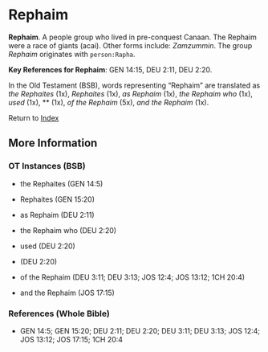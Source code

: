 # Rephaim
**Rephaim**. 
A people group who lived in pre-conquest Canaan. The Rephaim were a race of giants (acai). 
Other forms include: 
*Zamzummin*. 
The group _Rephaim_ originates with `person:Rapha`. 


**Key References for Rephaim**: 
GEN 14:15, DEU 2:11, DEU 2:20. 


In the Old Testament (BSB), words representing “Rephaim” are translated as 
*the Rephaites* (1x), *Rephaites* (1x), *as Rephaim* (1x), *the Rephaim who* (1x), *used* (1x), ** (1x), *of the Rephaim* (5x), *and the Rephaim* (1x). 




Return to [Index](00-Index.md)

## More Information

### OT Instances (BSB)

* the Rephaites (GEN 14:5)

* Rephaites (GEN 15:20)

* as Rephaim (DEU 2:11)

* the Rephaim who (DEU 2:20)

* used (DEU 2:20)

*  (DEU 2:20)

* of the Rephaim (DEU 3:11; DEU 3:13; JOS 12:4; JOS 13:12; 1CH 20:4)

* and the Rephaim (JOS 17:15)



### References (Whole Bible)

* GEN 14:5; GEN 15:20; DEU 2:11; DEU 2:20; DEU 3:11; DEU 3:13; JOS 12:4; JOS 13:12; JOS 17:15; 1CH 20:4



